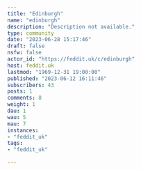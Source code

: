```yaml
---
title: "Edinburgh" 
name: "edinburgh"
description: "Description not available."
type: community
date: "2023-06-28 15:17:46"
draft: false
nsfw: false
actor_id: "https://feddit.uk/c/edinburgh"
host: feddit.uk
lastmod: "1969-12-31 19:00:00"
published: "2023-06-12 16:11:46"
subscribers: 43
posts: 1
comments: 8
weight: 1
dau: 1
wau: 5
mau: 7
instances:
- "feddit_uk"
tags: 
- "feddit_uk"

---
```

